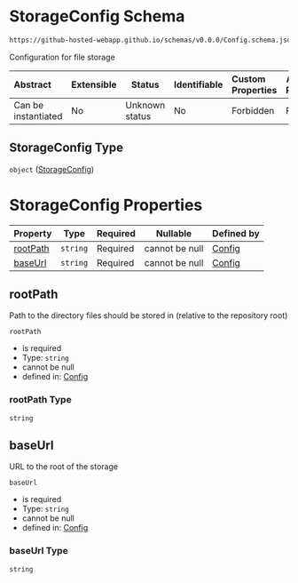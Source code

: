 # StorageConfig Schema

```txt
https://github-hosted-webapp.github.io/schemas/v0.0.0/Config.schema.json#/definitions/StorageConfig
```

Configuration for file storage

| Abstract | Extensible | Status | Identifiable | Custom Properties | Additional Properties | Access Restrictions | Defined In |
| :-- | --- | --- | --- | :-- | --- | --- | --- |
| Can be instantiated | No | Unknown status | No | Forbidden | Forbidden | none | [Config.schema.json\*](../Config.schema.json "open original schema") |

## StorageConfig Type

`object` ([StorageConfig](config-definitions-storageconfig.md))

# StorageConfig Properties

| Property | Type | Required | Nullable | Defined by |
| :-- | --- | --- | --- | :-- |
| [rootPath](#rootPath) | `string` | Required | cannot be null | [Config](config-definitions-storageconfig-properties-rootpath.md "https://github-hosted-webapp.github.io/schemas/v0.0.0/Config.schema.json#/definitions/StorageConfig/properties/rootPath") |
| [baseUrl](#baseUrl) | `string` | Required | cannot be null | [Config](config-definitions-storageconfig-properties-baseurl.md "https://github-hosted-webapp.github.io/schemas/v0.0.0/Config.schema.json#/definitions/StorageConfig/properties/baseUrl") |

## rootPath

Path to the directory files should be stored in (relative to the repository root)

`rootPath`

-   is required
-   Type: `string`
-   cannot be null
-   defined in: [Config](config-definitions-storageconfig-properties-rootpath.md "https://github-hosted-webapp.github.io/schemas/v0.0.0/Config.schema.json#/definitions/StorageConfig/properties/rootPath")

### rootPath Type

`string`

## baseUrl

URL to the root of the storage

`baseUrl`

-   is required
-   Type: `string`
-   cannot be null
-   defined in: [Config](config-definitions-storageconfig-properties-baseurl.md "https://github-hosted-webapp.github.io/schemas/v0.0.0/Config.schema.json#/definitions/StorageConfig/properties/baseUrl")

### baseUrl Type

`string`
